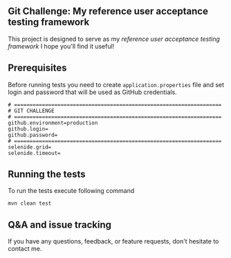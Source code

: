 ## Git Challenge: My reference user acceptance testing framework

This project is designed to serve as my *reference user acceptance testing framework* I hope you'll find it useful!

## Prerequisites

Before running tests you need to create `application.properties` file and set login and password that will be used as GitHub credentials.

```
# ===================================================================
# GIT CHALLENGE
# ===================================================================
github.environment=production
github.login=
github.password=
# ===================================================================
selenide.grid=
selenide.timeout=
```

## Running the tests

To run the tests execute following command

```
mvn clean test
```

## Q&A and issue tracking

If you have any questions, feedback, or feature requests, don't hesitate to contact me.